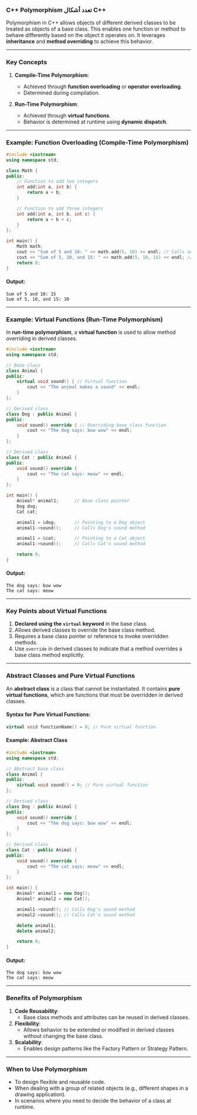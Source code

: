 ### **C++ Polymorphism** تعدد أشكال C++

Polymorphism in C++ allows objects of different derived classes to be treated as objects of a base class. This enables one function or method to behave differently based on the object it operates on. It leverages **inheritance** and **method overriding** to achieve this behavior.

---

### **Key Concepts**

1. **Compile-Time Polymorphism**:
   - Achieved through **function overloading** or **operator overloading**.
   - Determined during compilation.

2. **Run-Time Polymorphism**:
   - Achieved through **virtual functions**.
   - Behavior is determined at runtime using **dynamic dispatch**.

---

### **Example: Function Overloading (Compile-Time Polymorphism)**

```cpp
#include <iostream>
using namespace std;

class Math {
public:
    // Function to add two integers
    int add(int a, int b) {
        return a + b;
    }

    // Function to add three integers
    int add(int a, int b, int c) {
        return a + b + c;
    }
};

int main() {
    Math math;
    cout << "Sum of 5 and 10: " << math.add(5, 10) << endl; // Calls add(int, int)
    cout << "Sum of 5, 10, and 15: " << math.add(5, 10, 15) << endl; // Calls add(int, int, int)
    return 0;
}
```

#### **Output**:
```
Sum of 5 and 10: 15
Sum of 5, 10, and 15: 30
```

---

### **Example: Virtual Functions (Run-Time Polymorphism)**

In **run-time polymorphism**, a **virtual function** is used to allow method overriding in derived classes.

```cpp
#include <iostream>
using namespace std;

// Base class
class Animal {
public:
    virtual void sound() { // Virtual function
        cout << "The animal makes a sound" << endl;
    }
};

// Derived class
class Dog : public Animal {
public:
    void sound() override { // Overriding base class function
        cout << "The dog says: bow wow" << endl;
    }
};

// Derived class
class Cat : public Animal {
public:
    void sound() override {
        cout << "The cat says: meow" << endl;
    }
};

int main() {
    Animal* animal1;      // Base class pointer
    Dog dog;
    Cat cat;

    animal1 = &dog;       // Pointing to a Dog object
    animal1->sound();     // Calls Dog's sound method

    animal1 = &cat;       // Pointing to a Cat object
    animal1->sound();     // Calls Cat's sound method

    return 0;
}
```

#### **Output**:
```
The dog says: bow wow
The cat says: meow
```

---

### **Key Points about Virtual Functions**
1. **Declared using the `virtual` keyword** in the base class.
2. Allows derived classes to override the base class method.
3. Requires a base class pointer or reference to invoke overridden methods.
4. Use `override` in derived classes to indicate that a method overrides a base class method explicitly.

---

### **Abstract Classes and Pure Virtual Functions**
An **abstract class** is a class that cannot be instantiated. It contains **pure virtual functions**, which are functions that must be overridden in derived classes.

#### **Syntax for Pure Virtual Functions**:
```cpp
virtual void functionName() = 0; // Pure virtual function
```

#### **Example: Abstract Class**
```cpp
#include <iostream>
using namespace std;

// Abstract base class
class Animal {
public:
    virtual void sound() = 0; // Pure virtual function
};

// Derived class
class Dog : public Animal {
public:
    void sound() override {
        cout << "The dog says: bow wow" << endl;
    }
};

// Derived class
class Cat : public Animal {
public:
    void sound() override {
        cout << "The cat says: meow" << endl;
    }
};

int main() {
    Animal* animal1 = new Dog();
    Animal* animal2 = new Cat();

    animal1->sound(); // Calls Dog's sound method
    animal2->sound(); // Calls Cat's sound method

    delete animal1;
    delete animal2;

    return 0;
}
```

#### **Output**:
```
The dog says: bow wow
The cat says: meow
```

---

### **Benefits of Polymorphism**

1. **Code Reusability**:
   - Base class methods and attributes can be reused in derived classes.
2. **Flexibility**:
   - Allows behavior to be extended or modified in derived classes without changing the base class.
3. **Scalability**:
   - Enables design patterns like the Factory Pattern or Strategy Pattern.

---

### **When to Use Polymorphism**
- To design flexible and reusable code.
- When dealing with a group of related objects (e.g., different shapes in a drawing application).
- In scenarios where you need to decide the behavior of a class at runtime.


